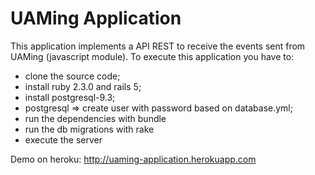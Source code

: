 # UAMing Application

This application implements a API REST to receive the events sent from UAMing (javascript module).
To execute this application you have to:

* clone the source code;
* install ruby 2.3.0 and rails 5;
* install postgresql-9.3;
* postgresql => create user with password based on database.yml;
* run the dependencies with bundle
* run the db migrations with rake
* execute the server

Demo on heroku: 
http://uaming-application.herokuapp.com
